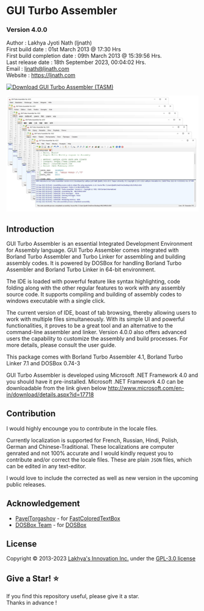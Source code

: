 # GUI Turbo Assembler

### Version 4.0.0
Author : Lakhya Jyoti Nath (ljnath)<br>
First build date : 01st March 2013 @ 17:30 Hrs<br>
First build completion date : 09th March 2013 @ 15:39:56 Hrs.<br>
Last release date : 18th September 2023, 00:04:02 Hrs.<br>
Email : ljnath@ljnath.com<br>
Website : https://ljnath.com</br>

[![Download GUI Turbo Assembler (TASM)](https://img.shields.io/sourceforge/dw/guitasm8086.svg)](https://sourceforge.net/projects/guitasm8086/files/latest/download)

<img src="guitasm.jpg" aligh="center"/>


## Introduction

GUI Turbo Assembler is an essential Integrated Development Environment for Assembly language.
GUI Turbo Assembler comes integrated with Borland Turbo Assembler and Turbo Linker for assembling and building assembly codes. It is powered by DOSBox for handling Borland Turbo Assembler and Borland Turbo Linker in 64-bit environment.

The IDE is loaded with powerful feature like syntax highlighting, code folding along with the other regular features to work with any assembly source code. It supports compiling and building of assembly codes to windows executable with a single click.

The current version of IDE, boast of tab browsing, thereby allowing users to work with multiple files simultaneously.  With its simple UI and powerful functionalities, it proves to be a great tool and an alternative to the command-line assembler and linker. Version 4.0.0 also offers advanced users the capability to customize the assembly and build processes. For more details, please consult the user guide.

This package comes with Borland Turbo Assembler 4.1, Borland Turbo Linker 7.1 and DOSBox 0.74-3

GUI Turbo Assembler is developed using Microsoft .NET Framework 4.0 and you should have it pre-installed. Microsoft .NET Framework 4.0 can be downloadable from the link given below
http://www.microsoft.com/en-in/download/details.aspx?id=17718

## Contribution

I would highly encounge you to contribute in the locale files. 

Currently localization is supported for French, Russian, Hindi, Polish, German and Chinese-Traditional. These localizations are computer genrated and not 100% accurate and I would kindly request you to contribute and/or correct the locale files. These are plain `JSON` files, which can be edited in any text-editor.

I would love to include the corrected as well as new version in the upcoming public releases.

## Acknowledgement
* [PavelTorgashov]([https://github.com/PavelTorgashov]) - for [FastColoredTextBox]([https://github.com/PavelTorgashov/FastColoredTextBox])
* [DOSBox Team]([https://www.dosbox.com/crew.php]) - for [DOSBox]([https://www.dosbox.com/])


## License
Copyright © 2013-2023 [Lakhya's Innovation Inc.](https://github.com/ljnath/) under the [GPL-3.0 license](https://github.com/ljnath/GuiTurboAssembler/blob/main/LICENSE)

## Give a Star! ⭐️

If you find this repository useful, please give it a star.<br>
Thanks in advance !

